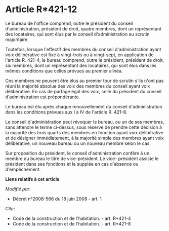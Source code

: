 # Article R*421-12

Le bureau de l'office comprend, outre le président du conseil d'administration, président de droit, quatre membres, dont un
représentant des locataires, qui sont élus par le conseil d'administration au scrutin majoritaire. 

Toutefois, lorsque l'effectif des membres du conseil d'administration ayant voix délibérative est fixé à vingt-trois ou à
vingt-sept, en application de l'article R. 421-4, le bureau comprend, outre le président, président de droit, six membres,
dont un représentant des locataires, qui sont élus dans les mêmes conditions que celles prévues au premier alinéa. 

Ces membres ne peuvent être élus au premier tour de scrutin s'ils n'ont pas réuni la majorité absolue des voix des membres du
conseil ayant voix délibérative. En cas de partage égal des voix, celle du président du conseil d'administration est
prépondérante. 

Le bureau est élu après chaque renouvellement du conseil d'administration dans les conditions prévues aux I à IV de l'article
R. 421-8. 

Le conseil d'administration peut révoquer le bureau, ou un de ses membres, sans attendre le terme ci-dessus, sous réserve de
prendre cette décision à la majorité des trois quarts des membres en fonction ayant voix délibérative et de désigner
immédiatement, à la majorité simple des membres ayant voix délibérative, un nouveau bureau ou un nouveau membre selon le
cas. 

Sur proposition du président, le conseil d'administration confère à un membre du bureau le titre de vice-président. Le vice-
président assiste le président dans ses fonctions et le supplée en cas d'absence ou d'empêchement.

**Liens relatifs à cet article**

_Modifié par_:

  - Décret n°2008-566 du 18 juin 2008 - art. 1

_Cite_:

  - Code de la construction et de l'habitation. - art. R*421-4
  - Code de la construction et de l'habitation. - art. R*421-8
